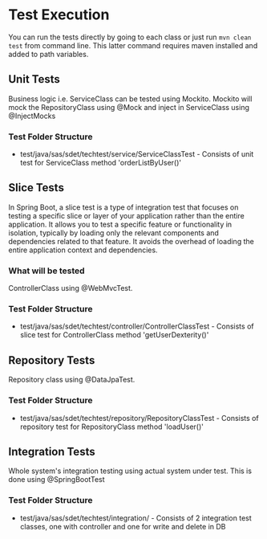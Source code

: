 # Test Execution
You can run the tests directly by going to each class or just run `mvn clean test` from command line. This latter command requires maven installed and added to path variables. 

## Unit Tests
Business logic i.e. ServiceClass can be tested using Mockito. Mockito will mock the RepositoryClass using @Mock and inject in ServiceClass using @InjectMocks

### Test Folder Structure
- test/java/sas/sdet/techtest/service/ServiceClassTest - Consists of unit test for ServiceClass method 'orderListByUser()'

## Slice Tests
In Spring Boot, a slice test is a type of integration test that focuses on testing a specific slice or layer of your application rather than the entire application. It allows you to test a specific feature or functionality in isolation, typically by loading only the relevant components and dependencies related to that feature.
It avoids the overhead of loading the entire application context and dependencies. 


### What will be tested 
ControllerClass using @WebMvcTest. 

### Test Folder Structure
- test/java/sas/sdet/techtest/controller/ControllerClassTest - Consists of slice test for ControllerClass method 'getUserDexterity()'

## Repository Tests
Repository class using @DataJpaTest.

### Test Folder Structure
- test/java/sas/sdet/techtest/repository/RepositoryClassTest - Consists of repository test for RepositoryClass method 'loadUser()'

## Integration Tests
Whole system's integration testing using actual system under test. This is done using @SpringBootTest

### Test Folder Structure
- test/java/sas/sdet/techtest/integration/ - Consists of 2 integration test classes, one with controller and one for write and delete in DB

